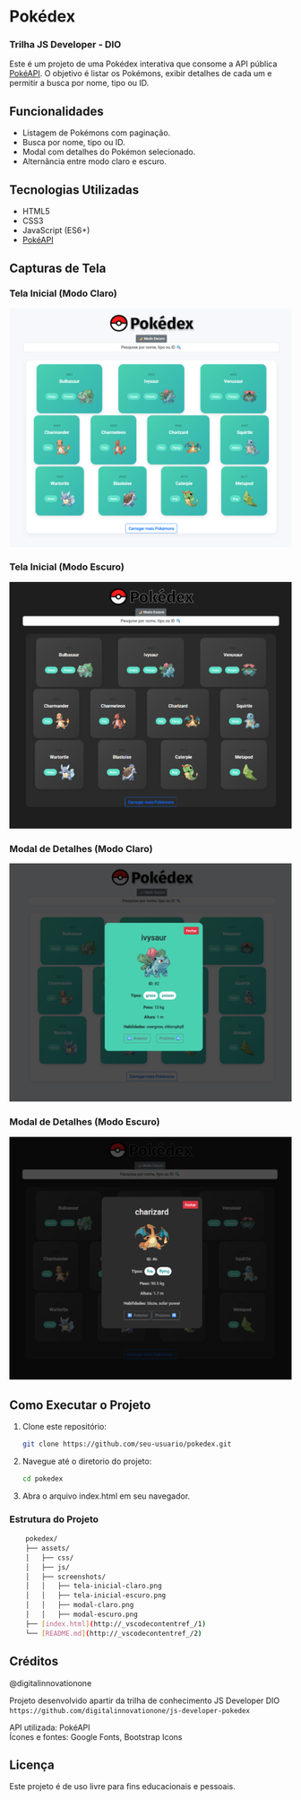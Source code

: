 # Pokédex
### Trilha JS Developer - DIO

Este é um projeto de uma Pokédex interativa que consome a API pública [PokéAPI](https://pokeapi.co/).
O objetivo é listar os Pokémons, exibir detalhes de cada um e permitir a busca por nome, tipo ou ID.



## Funcionalidades

- Listagem de Pokémons com paginação.
- Busca por nome, tipo ou ID.
- Modal com detalhes do Pokémon selecionado.
- Alternância entre modo claro e escuro.

## Tecnologias Utilizadas

- HTML5
- CSS3
- JavaScript (ES6+)
- [PokéAPI](https://pokeapi.co/)

## Capturas de Tela

### Tela Inicial (Modo Claro)
![Tela Inicial - Modo Claro](assets/screenshots/tela-inicial-claro.png)

### Tela Inicial (Modo Escuro)
![Tela Inicial - Modo Escuro](assets/screenshots/tela-inicial-escuro.png)

### Modal de Detalhes (Modo Claro)
![Modal de Detalhes - Modo Claro](assets/screenshots/modal-claro.png)

### Modal de Detalhes (Modo Escuro)
![Modal de Detalhes - Modo Escuro](assets/screenshots/modal-escuro.png)

## Como Executar o Projeto

1. Clone este repositório:
   ```bash
   git clone https://github.com/seu-usuario/pokedex.git

2. Navegue até o diretorio do projeto:
    ```bash
    cd pokedex

3. Abra o arquivo index.html em seu navegador.

### Estrutura do Projeto
```bash
    pokedex/
    ├── assets/
    │   ├── css/
    │   ├── js/
    │   ├── screenshots/
    │   │   ├── tela-inicial-claro.png
    │   │   ├── tela-inicial-escuro.png
    │   │   ├── modal-claro.png
    │   │   ├── modal-escuro.png
    ├── [index.html](http://_vscodecontentref_/1)
    └── [README.md](http://_vscodecontentref_/2)
```
## Créditos

@digitalinnovationone 

Projeto desenvolvido apartir da trilha de conhecimento JS Developer DIO 
```https://github.com/digitalinnovationone/js-developer-pokedex ```

API utilizada: PokéAPI  
Ícones e fontes: Google Fonts, Bootstrap Icons  

## Licença

Este projeto é de uso livre para fins educacionais e pessoais.
